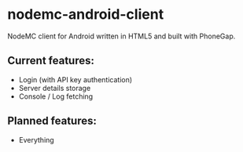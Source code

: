 # nodemc-android-client
NodeMC client for Android written in HTML5 and built with PhoneGap.

## Current features:
 - Login (with API key authentication)
 - Server details storage
 - Console / Log fetching

## Planned features:
 - Everything
